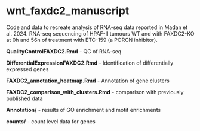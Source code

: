 # wnt_faxdc2_manuscript

Code and data to recreate analysis of RNA-seq data reported in Madan et al. 2024. RNA-seq sequencing of HPAF-II tumours WT and with FAXDC2-KO at 0h and 56h of treatment with ETC-159 (a PORCN inhibitor). 


**QualityControlFAXDC2.Rmd** - QC of RNA-seq 

**DifferentialExpressionFAXDC2.Rmd** - Identification of differentially expressed genes 

**FAXDC2_annotation_heatmap.Rmd** - Annotation of gene clusters

**FAXDC2_comparison_with_clusters.Rmd** - comparison with previously published data


**Annotation/** - results of GO enrichment and motif enrichments

**counts/** - count level data for genes 

